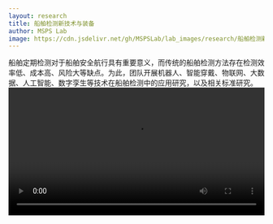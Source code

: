```yaml
---
layout: research
title: 船舶检测新技术与装备
author: MSPS Lab
image: https://cdn.jsdelivr.net/gh/MSPSLab/lab_images/research/船舶检测新技术与装备_pic_nor.png
---
```


船舶定期检测对于船舶安全航行具有重要意义，而传统的船舶检测方法存在检测效率低、成本高、风险大等缺点。为此，团队开展机器人、智能穿戴、物联网、大数据、人工智能、数字孪生等技术在船舶检测中的应用研究，以及相关标准研究。
<br>
<video id="video" controls="" preload="auto" style="width: 100%;">
    <source id="mp4" src="https://cdn.jsdelivr.net/gh/MSPSLab/lab_docs/others/船舶检测新技术与装备_pic_2.mp4" type="video/mp4">
</video>

